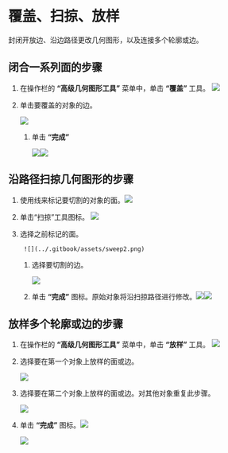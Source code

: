 # 覆盖、扫掠、放样

封闭开放边、沿边路径更改几何图形，以及连接多个轮廓或边。

## 闭合一系列面的步骤

1. 在操作栏的 **“高级几何图形工具”** 菜单中，单击 **“覆盖”** 工具。 ![](<../.gitbook/assets/cover-tool (1).png>)
2. 单击要覆盖的对象的边。

   ![](../.gitbook/assets/cover\_tool1.png)

   1. 单击 **“完成”**

      ![](<../.gitbook/assets/guid-e23d787e-5f90-4de1-b690-03306f0cb4b2-low (1) (1) (2).png>)![](../.gitbook/assets/cover-finish.PNG)

## 沿路径扫掠几何图形的步骤

1. 使用线来标记要切割的对象的面。![](../.gitbook/assets/sweep.png)
2. 单击“扫掠”工具图标。 ![](<../.gitbook/assets/sweep-tool (1).png>)
3. 选择之前标记的面。

   ```
    ![](../.gitbook/assets/sweep2.png)
   ```

   1. 选择要切割的边。

      ![](../.gitbook/assets/sweep3.png)
   2. 单击 **“完成”** 图标。原始对象将沿扫掠路径进行修改。![](../.gitbook/assets/sweep4.png)![](<../.gitbook/assets/guid-e23d787e-5f90-4de1-b690-03306f0cb4b2-low (1) (1) (1).png>)

## 放样多个轮廓或边的步骤

1. 在操作栏的 **“高级几何图形工具”** 菜单中，单击 **“放样”** 工具。 ![](<../.gitbook/assets/loft-tool (1).png>)
2. 选择要在第一个对象上放样的面或边。

   ![](../.gitbook/assets/loft1.png)
3. 选择要在第二个对象上放样的面或边。对其他对象重复此步骤。

   ![](../.gitbook/assets/loft2.png)
4. 单击 **“完成”** 图标。![](<../.gitbook/assets/guid-e23d787e-5f90-4de1-b690-03306f0cb4b2-low (1) (1) (2) (1).png>)

   ![](../.gitbook/assets/loft3.png)

